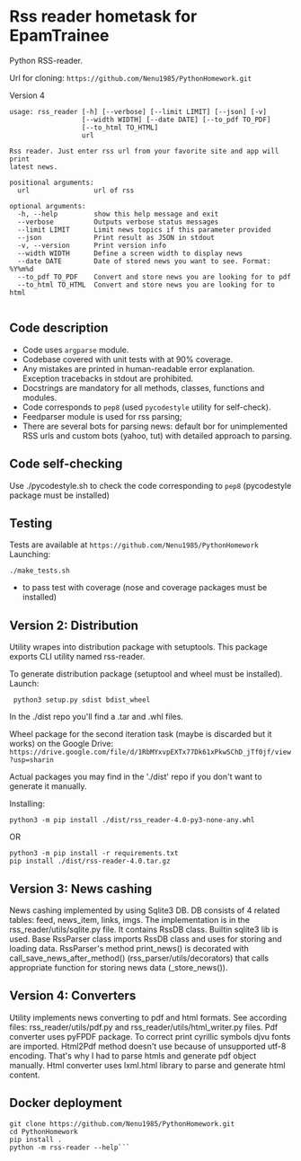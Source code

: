 # Rss reader hometask for EpamTrainee
Python RSS-reader.

Url for cloning:
`https://github.com/Nenu1985/PythonHomework.git`

Version 4
```shell
usage: rss_reader [-h] [--verbose] [--limit LIMIT] [--json] [-v]
                  [--width WIDTH] [--date DATE] [--to_pdf TO_PDF]
                  [--to_html TO_HTML]
                  url

Rss reader. Just enter rss url from your favorite site and app will print
latest news.

positional arguments:
  url                url of rss

optional arguments:
  -h, --help         show this help message and exit
  --verbose          Outputs verbose status messages
  --limit LIMIT      Limit news topics if this parameter provided
  --json             Print result as JSON in stdout
  -v, --version      Print version info
  --width WIDTH      Define a screen width to display news
  --date DATE        Date of stored news you want to see. Format: %Y%m%d
  --to_pdf TO_PDF    Convert and store news you are looking for to pdf
  --to_html TO_HTML  Convert and store news you are looking for to html


```

## Code description
* Code uses `argparse` module.
* Codebase covered with unit tests with at 90% coverage.
* Any mistakes are printed in human-readable error explanation.
Exception tracebacks in stdout are prohibited.
* Docstrings are mandatory for all methods, classes, functions and modules.
* Code corresponds to `pep8` (used `pycodestyle` utility for self-check).
* Feedparser module is used for rss parsing;
* There are several bots for parsing news: default bor for unimplemented RSS urls and
    custom bots (yahoo, tut) with detailed approach to parsing.

## Code self-checking
Use ./pycodestyle.sh to check the code corresponding to `pep8`
(pycodestyle package must be installed)

## Testing
Tests are available at `https://github.com/Nenu1985/PythonHomework`
Launching:
```
./make_tests.sh
```
- to pass test with coverage
(nose and coverage packages must be installed)

## Version 2: Distribution
Utility wrapes into distribution package with setuptools.
This package exports CLI utility named rss-reader.

To generate distribution package (setuptool and wheel must be installed).
Launch:

``` python3 setup.py sdist bdist_wheel```

In the ./dist repo you'll find a .tar and .whl files.

Wheel package for the second iteration task 
(maybe is discarded but it works) on the Google Drive:
```https://drive.google.com/file/d/1RbMYxvpEXTx77Dk61xPkwSChD_jTf0jf/view?usp=sharin```

Actual packages you may find in the './dist' repo if you don't want to generate it manually.

Installing: 

```python3 -m pip install ./dist/rss_reader-4.0-py3-none-any.whl```

OR
```
python3 -m pip install -r requirements.txt
pip install ./dist/rss-reader-4.0.tar.gz
```
## Version 3: News cashing
News cashing implemented by using Sqlite3 DB. DB consists of 4 related tables: feed, news_item, links, imgs.
The implementation is in the rss_reader/utils/sqlite.py file. It contains RssDB class. Builtin sqlite3 lib is
used.
Base RssParser class imports RssDB class and uses for storing and loading data. RssParser's method print_news() 
is decorated with call_save_news_after_method() (rss_parser/utils/decorators) that calls appropriate function 
for storing news data (_store_news()).

## Version 4: Converters
Utility implements news converting to pdf and html formats. See according files: rss_reader/utils/pdf.py and 
rss_reader/utils/html_writer.py files.
Pdf converter uses pyFPDF package. To correct print cyrillic symbols djvu fonts are imported. Html2Pdf method
doesn't use because of unsupported utf-8 encoding. That's why I had to parse htmls and generate pdf object 
manually.
Html converter uses lxml.html library to parse and generate html content. 



## Docker deployment
```docker run -it python /bin/bash
git clone https://github.com/Nenu1985/PythonHomework.git 
cd PythonHomework
pip install .
python -m rss-reader --help```




